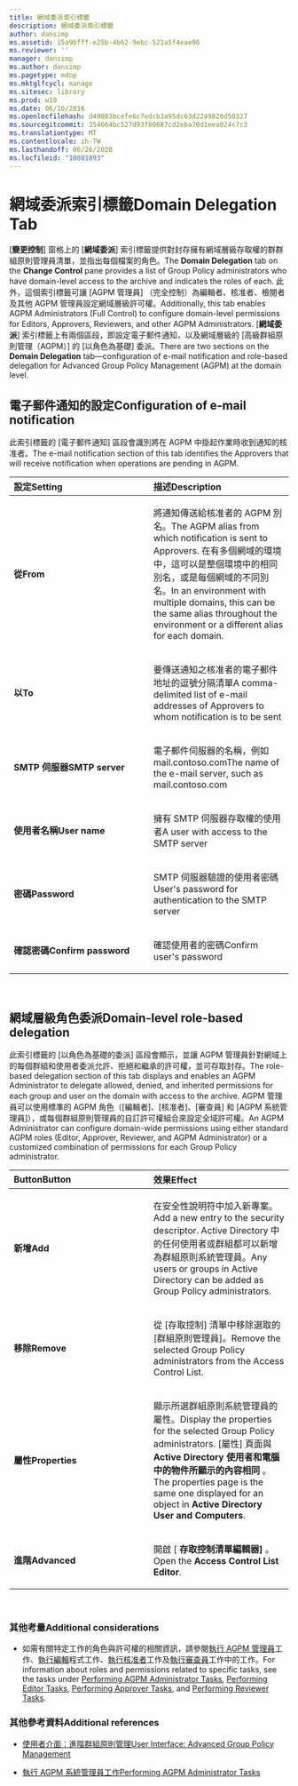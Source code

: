 ```yaml
---
title: 網域委派索引標籤
description: 網域委派索引標籤
author: dansimp
ms.assetid: 15a9bfff-e25b-4b62-9ebc-521a5f4eae96
ms.reviewer: ''
manager: dansimp
ms.author: dansimp
ms.pagetype: mdop
ms.mktglfcycl: manage
ms.sitesec: library
ms.prod: w10
ms.date: 06/16/2016
ms.openlocfilehash: d49083bcefe6c7edcb3a95dc63d2249826d50327
ms.sourcegitcommit: 354664bc527d93f80687cd2eba70d1eea024c7c3
ms.translationtype: MT
ms.contentlocale: zh-TW
ms.lasthandoff: 06/26/2020
ms.locfileid: "10801893"
---
```

# <span data-ttu-id="66a7c-103">網域委派索引標籤</span><span class="sxs-lookup"><span data-stu-id="66a7c-103">Domain Delegation Tab</span></span>


<span data-ttu-id="66a7c-104">[**變更控制**] 窗格上的 [**網域委派**] 索引標籤提供對封存擁有網域層級存取權的群群組原則管理員清單，並指出每個檔案的角色。</span><span class="sxs-lookup"><span data-stu-id="66a7c-104">The **Domain Delegation** tab on the **Change Control** pane provides a list of Group Policy administrators who have domain-level access to the archive and indicates the roles of each.</span></span> <span data-ttu-id="66a7c-105">此外，這個索引標籤可讓 [AGPM 管理員] （完全控制）為編輯者、核准者、檢閱者及其他 AGPM 管理員設定網域層級許可權。</span><span class="sxs-lookup"><span data-stu-id="66a7c-105">Additionally, this tab enables AGPM Administrators (Full Control) to configure domain-level permissions for Editors, Approvers, Reviewers, and other AGPM Administrators.</span></span> <span data-ttu-id="66a7c-106">[**網域委派**] 索引標籤上有兩個區段，即設定電子郵件通知，以及網域層級的 [高級群組原則管理（AGPM）] 的 [以角色為基礎] 委派。</span><span class="sxs-lookup"><span data-stu-id="66a7c-106">There are two sections on the **Domain Delegation** tab—configuration of e-mail notification and role-based delegation for Advanced Group Policy Management (AGPM) at the domain level.</span></span>

## <span data-ttu-id="66a7c-107">電子郵件通知的設定</span><span class="sxs-lookup"><span data-stu-id="66a7c-107">Configuration of e-mail notification</span></span>


<span data-ttu-id="66a7c-108">此索引標籤的 [電子郵件通知] 區段會識別將在 AGPM 中掛起作業時收到通知的核准者。</span><span class="sxs-lookup"><span data-stu-id="66a7c-108">The e-mail notification section of this tab identifies the Approvers that will receive notification when operations are pending in AGPM.</span></span>

<table>
<colgroup>
<col width="50%" />
<col width="50%" />
</colgroup>
<thead>
<tr class="header">
<th align="left"><span data-ttu-id="66a7c-109">設定</span><span class="sxs-lookup"><span data-stu-id="66a7c-109">Setting</span></span></th>
<th align="left"><span data-ttu-id="66a7c-110">描述</span><span class="sxs-lookup"><span data-stu-id="66a7c-110">Description</span></span></th>
</tr>
</thead>
<tbody>
<tr class="odd">
<td align="left"><p><strong><span data-ttu-id="66a7c-111">從</span><span class="sxs-lookup"><span data-stu-id="66a7c-111">From</span></span></strong></p></td>
<td align="left"><p><span data-ttu-id="66a7c-112">將通知傳送給核准者的 AGPM 別名。</span><span class="sxs-lookup"><span data-stu-id="66a7c-112">The AGPM alias from which notification is sent to Approvers.</span></span> <span data-ttu-id="66a7c-113">在有多個網域的環境中，這可以是整個環境中的相同別名，或是每個網域的不同別名。</span><span class="sxs-lookup"><span data-stu-id="66a7c-113">In an environment with multiple domains, this can be the same alias throughout the environment or a different alias for each domain.</span></span></p></td>
</tr>
<tr class="even">
<td align="left"><p><strong><span data-ttu-id="66a7c-114">以</span><span class="sxs-lookup"><span data-stu-id="66a7c-114">To</span></span></strong></p></td>
<td align="left"><p><span data-ttu-id="66a7c-115">要傳送通知之核准者的電子郵件地址的逗號分隔清單</span><span class="sxs-lookup"><span data-stu-id="66a7c-115">A comma-delimited list of e-mail addresses of Approvers to whom notification is to be sent</span></span></p></td>
</tr>
<tr class="odd">
<td align="left"><p><strong><span data-ttu-id="66a7c-116">SMTP 伺服器</span><span class="sxs-lookup"><span data-stu-id="66a7c-116">SMTP server</span></span></strong></p></td>
<td align="left"><p><span data-ttu-id="66a7c-117">電子郵件伺服器的名稱，例如 mail.contoso.com</span><span class="sxs-lookup"><span data-stu-id="66a7c-117">The name of the e-mail server, such as mail.contoso.com</span></span></p></td>
</tr>
<tr class="even">
<td align="left"><p><strong><span data-ttu-id="66a7c-118">使用者名稱</span><span class="sxs-lookup"><span data-stu-id="66a7c-118">User name</span></span></strong></p></td>
<td align="left"><p><span data-ttu-id="66a7c-119">擁有 SMTP 伺服器存取權的使用者</span><span class="sxs-lookup"><span data-stu-id="66a7c-119">A user with access to the SMTP server</span></span></p></td>
</tr>
<tr class="odd">
<td align="left"><p><strong><span data-ttu-id="66a7c-120">密碼</span><span class="sxs-lookup"><span data-stu-id="66a7c-120">Password</span></span></strong></p></td>
<td align="left"><p><span data-ttu-id="66a7c-121">SMTP 伺服器驗證的使用者密碼</span><span class="sxs-lookup"><span data-stu-id="66a7c-121">User's password for authentication to the SMTP server</span></span></p></td>
</tr>
<tr class="even">
<td align="left"><p><strong><span data-ttu-id="66a7c-122">確認密碼</span><span class="sxs-lookup"><span data-stu-id="66a7c-122">Confirm password</span></span></strong></p></td>
<td align="left"><p><span data-ttu-id="66a7c-123">確認使用者的密碼</span><span class="sxs-lookup"><span data-stu-id="66a7c-123">Confirm user's password</span></span></p></td>
</tr>
</tbody>
</table>

 

## <span data-ttu-id="66a7c-124">網域層級角色委派</span><span class="sxs-lookup"><span data-stu-id="66a7c-124">Domain-level role-based delegation</span></span>


<span data-ttu-id="66a7c-125">此索引標籤的 [以角色為基礎的委派] 區段會顯示，並讓 AGPM 管理員針對網域上的每個群組和使用者委派允許、拒絕和繼承的許可權，並可存取封存。</span><span class="sxs-lookup"><span data-stu-id="66a7c-125">The role-based delegation section of this tab displays and enables an AGPM Administrator to delegate allowed, denied, and inherited permissions for each group and user on the domain with access to the archive.</span></span> <span data-ttu-id="66a7c-126">AGPM 管理員可以使用標準的 AGPM 角色（[編輯者]、[核准者]、[審查員] 和 [AGPM 系統管理員]），或每個群組原則管理員的自訂許可權組合來設定全域許可權。</span><span class="sxs-lookup"><span data-stu-id="66a7c-126">An AGPM Administrator can configure domain-wide permissions using either standard AGPM roles (Editor, Approver, Reviewer, and AGPM Administrator) or a customized combination of permissions for each Group Policy administrator.</span></span>

<table>
<colgroup>
<col width="50%" />
<col width="50%" />
</colgroup>
<thead>
<tr class="header">
<th align="left"><span data-ttu-id="66a7c-127">Button</span><span class="sxs-lookup"><span data-stu-id="66a7c-127">Button</span></span></th>
<th align="left"><span data-ttu-id="66a7c-128">效果</span><span class="sxs-lookup"><span data-stu-id="66a7c-128">Effect</span></span></th>
</tr>
</thead>
<tbody>
<tr class="odd">
<td align="left"><p><strong><span data-ttu-id="66a7c-129">新增</span><span class="sxs-lookup"><span data-stu-id="66a7c-129">Add</span></span></strong></p></td>
<td align="left"><p><span data-ttu-id="66a7c-130">在安全性說明符中加入新專案。</span><span class="sxs-lookup"><span data-stu-id="66a7c-130">Add a new entry to the security descriptor.</span></span> <span data-ttu-id="66a7c-131">Active Directory 中的任何使用者或群組都可以新增為群組原則系統管理員。</span><span class="sxs-lookup"><span data-stu-id="66a7c-131">Any users or groups in Active Directory can be added as Group Policy administrators.</span></span></p></td>
</tr>
<tr class="even">
<td align="left"><p><strong><span data-ttu-id="66a7c-132">移除</span><span class="sxs-lookup"><span data-stu-id="66a7c-132">Remove</span></span></strong></p></td>
<td align="left"><p><span data-ttu-id="66a7c-133">從 [存取控制] 清單中移除選取的 [群組原則管理員]。</span><span class="sxs-lookup"><span data-stu-id="66a7c-133">Remove the selected Group Policy administrators from the Access Control List.</span></span></p></td>
</tr>
<tr class="odd">
<td align="left"><p><strong><span data-ttu-id="66a7c-134">屬性</span><span class="sxs-lookup"><span data-stu-id="66a7c-134">Properties</span></span></strong></p></td>
<td align="left"><p><span data-ttu-id="66a7c-135">顯示所選群組原則系統管理員的屬性。</span><span class="sxs-lookup"><span data-stu-id="66a7c-135">Display the properties for the selected Group Policy administrators.</span></span> <span data-ttu-id="66a7c-136">[屬性] 頁面與 <strong> Active Directory 使用者和電腦中的物件所顯示的內容相同 </strong> 。</span><span class="sxs-lookup"><span data-stu-id="66a7c-136">The properties page is the same one displayed for an object in <strong>Active Directory User and Computers</strong>.</span></span></p></td>
</tr>
<tr class="even">
<td align="left"><p><strong><span data-ttu-id="66a7c-137">進階</span><span class="sxs-lookup"><span data-stu-id="66a7c-137">Advanced</span></span></strong></p></td>
<td align="left"><p><span data-ttu-id="66a7c-138">開啟 [ <strong> 存取控制清單編輯器] </strong> 。</span><span class="sxs-lookup"><span data-stu-id="66a7c-138">Open the <strong>Access Control List Editor</strong>.</span></span></p></td>
</tr>
</tbody>
</table>

 

### <span data-ttu-id="66a7c-139">其他考量</span><span class="sxs-lookup"><span data-stu-id="66a7c-139">Additional considerations</span></span>

-   <span data-ttu-id="66a7c-140">如需有關特定工作的角色與許可權的相關資訊，請參閱[執行 AGPM 管理員](performing-agpm-administrator-tasks.md)工作、[執行編輯](performing-editor-tasks.md)程式工作、[執行核准者](performing-approver-tasks.md)工作及[執行審查員](performing-reviewer-tasks.md)工作中的工作。</span><span class="sxs-lookup"><span data-stu-id="66a7c-140">For information about roles and permissions related to specific tasks, see the tasks under [Performing AGPM Administrator Tasks](performing-agpm-administrator-tasks.md), [Performing Editor Tasks](performing-editor-tasks.md), [Performing Approver Tasks](performing-approver-tasks.md), and [Performing Reviewer Tasks](performing-reviewer-tasks.md).</span></span>

### <span data-ttu-id="66a7c-141">其他參考資料</span><span class="sxs-lookup"><span data-stu-id="66a7c-141">Additional references</span></span>

-   [<span data-ttu-id="66a7c-142">使用者介面：進階群組原則管理</span><span class="sxs-lookup"><span data-stu-id="66a7c-142">User Interface: Advanced Group Policy Management</span></span>](user-interface-advanced-group-policy-management.md)

-   [<span data-ttu-id="66a7c-143">執行 AGPM 系統管理員工作</span><span class="sxs-lookup"><span data-stu-id="66a7c-143">Performing AGPM Administrator Tasks</span></span>](performing-agpm-administrator-tasks.md)

 

 






